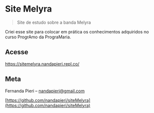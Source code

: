 # Site Melyra
> Site de estudo sobre a banda Melyra

Criei esse site para colocar em prática os conhecimentos adquiridos no curso ProgrAmo da PrograMaria.

## Acesse
https://sitemelyra.nandapieri.repl.co/

## Meta

Fernanda Pieri – nandapieri@gmail.com

[https://github.com/nandapieri/siteMelyra](https://github.com/nandapieri/siteMelyra)